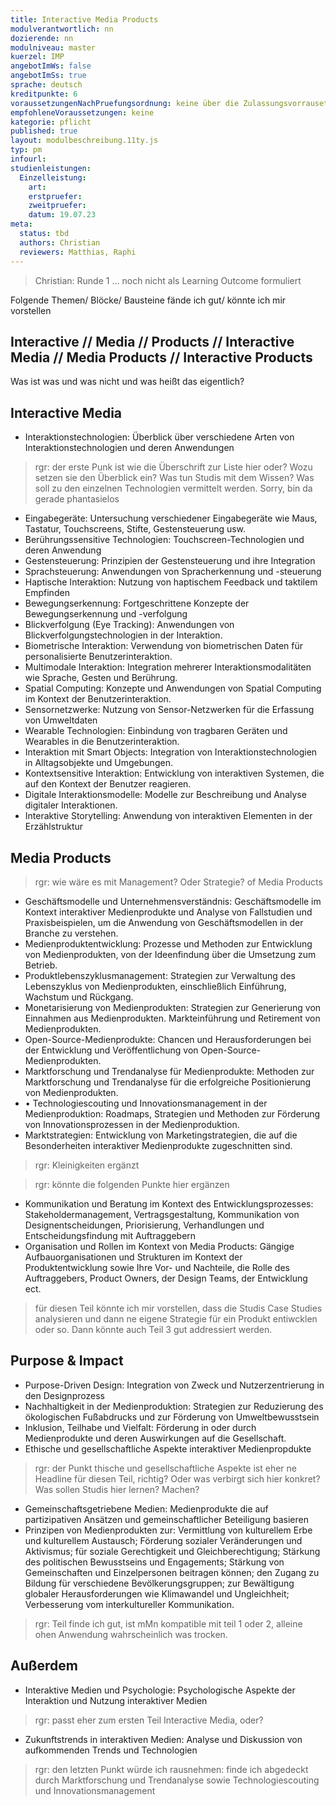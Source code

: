 ```yaml
---
title: Interactive Media Products
modulverantwortlich: nn
dozierende: nn
modulniveau: master
kuerzel: IMP
angebotImWs: false
angebotImSs: true
sprache: deutsch
kreditpunkte: 6
voraussetzungenNachPruefungsordnung: keine über die Zulassungsvorrausetzungen zum Studium hinausgehenden
empfohleneVoraussetzungen: keine
kategorie: pflicht
published: true
layout: modulbeschreibung.11ty.js
typ: pm
infourl: 
studienleistungen:
  Einzelleistung:
    art: 
    erstpruefer: 
    zweitpruefer: 
    datum: 19.07.23
meta:
  status: tbd
  authors: Christian    
  reviewers: Matthias, Raphi
---
```


> Christian: Runde 1 … noch nicht als Learning Outcome formuliert

Folgende Themen/ Blöcke/ Bausteine fände ich gut/ könnte ich mir vorstellen

## Interactive // Media // Products // Interactive Media // Media Products // Interactive Products
Was ist was und was nicht und was heißt das eigentlich?

## Interactive Media

- Interaktionstechnologien: Überblick über verschiedene Arten von Interaktionstechnologien und deren Anwendungen
> rgr: der erste Punk ist wie die Überschrift zur Liste hier oder? Wozu setzen sie den Überblick ein? Was tun Studis mit dem Wissen? Was soll zu den einzelnen Technologien vermittelt werden. Sorry, bin da gerade phantasielos
- Eingabegeräte: Untersuchung verschiedener Eingabegeräte wie Maus, Tastatur, Touchscreens, Stifte, Gestensteuerung usw.
- Berührungssensitive Technologien: Touchscreen-Technologien und deren Anwendung
- Gestensteuerung: Prinzipien der Gestensteuerung und ihre Integration
- Sprachsteuerung: Anwendungen von Spracherkennung und -steuerung
- Haptische Interaktion: Nutzung von haptischem Feedback und taktilem Empfinden
- Bewegungserkennung: Fortgeschrittene Konzepte der Bewegungserkennung und -verfolgung
- Blickverfolgung (Eye Tracking): Anwendungen von Blickverfolgungstechnologien in der Interaktion.
- Biometrische Interaktion: Verwendung von biometrischen Daten für personalisierte Benutzerinteraktion.
- Multimodale Interaktion: Integration mehrerer Interaktionsmodalitäten wie Sprache, Gesten und Berührung.
- Spatial Computing: Konzepte und Anwendungen von Spatial Computing im Kontext der Benutzerinteraktion.
- Sensornetzwerke: Nutzung von Sensor-Netzwerken für die Erfassung von Umweltdaten
- Wearable Technologien: Einbindung von tragbaren Geräten und Wearables in die Benutzerinteraktion.
- Interaktion mit Smart Objects: Integration von Interaktionstechnologien in Alltagsobjekte und Umgebungen.
- Kontextsensitive Interaktion: Entwicklung von interaktiven Systemen, die auf den Kontext der Benutzer reagieren.
- Digitale Interaktionsmodelle: Modelle zur Beschreibung und Analyse digitaler Interaktionen.
- Interaktive Storytelling: Anwendung von interaktiven Elementen in der Erzählstruktur


## Media Products
>rgr: wie wäre es mit Management? Oder Strategie? of Media Products

- Geschäftsmodelle und Unternehmensverständnis: Geschäftsmodelle im Kontext interaktiver Medienprodukte und Analyse von Fallstudien und Praxisbeispielen, um die Anwendung von Geschäftsmodellen in der Branche zu verstehen.
- Medienproduktentwicklung: Prozesse und Methoden zur Entwicklung von Medienprodukten, von der Ideenfindung über die Umsetzung zum Betrieb.
- Produktlebenszyklusmanagement: Strategien zur Verwaltung des Lebenszyklus von Medienprodukten, einschließlich Einführung, Wachstum und Rückgang.
- Monetarisierung von Medienprodukten: Strategien zur Generierung von Einnahmen aus Medienprodukten. Markteinführung und Retirement von Medienprodukten.
- Open-Source-Medienprodukte: Chancen und Herausforderungen bei der Entwicklung und Veröffentlichung von Open-Source-Medienprodukten.
- Marktforschung und Trendanalyse für Medienprodukte: Methoden zur Marktforschung und Trendanalyse für die erfolgreiche Positionierung von Medienprodukten.
- •	Technologiescouting und Innovationsmanagement in der Medienproduktion: Roadmaps, Strategien und Methoden zur Förderung von Innovationsprozessen in der Medienproduktion.
- Marktstrategien: Entwicklung von Marketingstrategien, die auf die Besonderheiten interaktiver Medienprodukte zugeschnitten sind.
> rgr: Kleinigkeiten ergänzt

> rgr: könnte die folgenden Punkte hier ergänzen
- Kommunikation und Beratung im Kontext des Entwicklungsprozesses: Stakeholdermanagement, Vertragsgestaltung, Kommunikation von Designentscheidungen, Priorisierung, Verhandlungen und Entscheidungsfindung mit Auftraggebern
- Organisation und Rollen im Kontext von Media Products: Gängige Aufbauorganisationen und Strukturen im Kontext der Produktentwicklung sowie Ihre Vor- und Nachteile, die Rolle des Auftraggebers, Product Owners, der Design Teams, der Entwicklung ect.

> für diesen Teil könnte ich mir vorstellen, dass die Studis Case Studies analysieren und dann ne eigene Strategie für ein Produkt entiwcklen oder so. Dann könnte auch Teil 3 gut addressiert werden.

## Purpose & Impact
- Purpose-Driven Design: Integration von Zweck und Nutzerzentrierung in den Designprozess
- Nachhaltigkeit in der Medienproduktion: Strategien zur Reduzierung des ökologischen Fußabdrucks und zur Förderung von Umweltbewusstsein
- Inklusion, Teilhabe und Vielfalt: Förderung in oder durch Medienprodukte und deren Auswirkungen auf die Gesellschaft.
- Ethische und gesellschaftliche Aspekte interaktiver Medienpropdukte
> rgr: der Punkt thische und gesellschaftliche Aspekte ist eher ne Headline für diesen Teil, richtig? Oder was verbirgt sich hier konkret? Was sollen Studis hier lernen? Machen?
- Gemeinschaftsgetriebene Medien: Medienprodukte die auf partizipativen Ansätzen und gemeinschaftlicher Beteiligung basieren
- Prinzipen von Medienprodukten zur: Vermittlung von kulturellem Erbe und kulturellem Austausch; Förderung sozialer Veränderungen und Aktivismus; für soziale Gerechtigkeit und Gleichberechtigung; Stärkung des politischen Bewusstseins und Engagements; Stärkung von Gemeinschaften und Einzelpersonen beitragen können; den Zugang zu Bildung für verschiedene Bevölkerungsgruppen; zur Bewältigung globaler Herausforderungen wie Klimawandel und Ungleichheit; Verbesserung vom interkultureller Kommunikation.

> rgr: Teil finde ich gut, ist mMn kompatible mit teil 1 oder 2, alleine ohen Anwendung wahrscheinlich was trocken.

## Außerdem

- Interaktive Medien und Psychologie: Psychologische Aspekte der Interaktion und Nutzung interaktiver Medien
> rgr: passt eher zum ersten Teil Interactive Media, oder?
- Zukunftstrends in interaktiven Medien: Analyse und Diskussion von aufkommenden Trends und Technologien
> rgr: den letzten Punkt würde ich rausnehmen: finde ich abgedeckt durch Marktforschung und Trendanalyse sowie Technologiescouting und Innovationsmanagement
